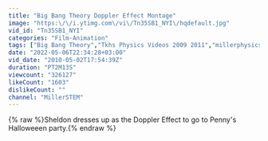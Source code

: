 ```yaml
---
title: "Big Bang Theory Doppler Effect Montage"
image: "https:\/\/i.ytimg.com\/vi\/Tn35SB1_NYI\/hqdefault.jpg"
vid_id: "Tn35SB1_NYI"
categories: "Film-Animation"
tags: ["Big Bang Theory","Tkhs Physics Videos 2009 2011","millerphysics1"]
date: "2022-05-06T22:34:28+03:00"
vid_date: "2010-05-02T17:54:39Z"
duration: "PT2M13S"
viewcount: "326127"
likeCount: "1603"
dislikeCount: ""
channel: "MillerSTEM"
---
```

{% raw %}Sheldon dresses up as the Doppler Effect to go to Penny's Halloweeen party.{% endraw %}
